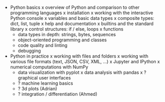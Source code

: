 - Python basics
  x overview of Python and comparison to other programming languages
  x installation
  x working with the interactive Python console
  x variables and basic data types
  x composite types: dict, list, tuple
  x help and documentation
  x builtins and the standard library
  x control structures: if / else, loops
  x functions
  - data types in depth: strings, bytes, sequences
  - object-oriented programming and classes
  - code quality and linting
  - debugging
- Python in practice
  x working with files and folders
  x working with various file formats (text, JSON, CSV, XML, ...)
  x Jupyter and IPython
  x numerical computations with NumPy
  - data visualization with pyplot
  x data analysis with pandas
  x ? graphical user interfaces
  - ? machine learning basics
  - ? 3d plots  (Adrian)
  - ? integration / differentiation (Ahmed)
